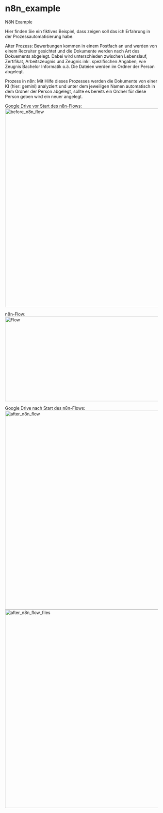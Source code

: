 # n8n_example
N8N Example

Hier finden Sie ein fiktives Beispiel, dass zeigen soll das ich Erfahrung in der Prozessautomatisierung habe.

Alter Prozess:
Bewerbungen kommen in einem Postfach an und werden von einem Recruiter gesichtet und die Dokumente werden nach Art des Dokuements abgelegt.
Dabei wird unterschieden zwischen Lebenslauf, Zertifikat, Arbeitszeugnis und Zeugnis inkl. spezifischen Angaben, wie Zeugnis Bachelor Informatik o.ä.
Die Dateien werden im Ordner der Person abgelegt.

Prozess in n8n:
Mit Hilfe dieses Prozesses werden die Dokumente von einer KI (hier: gemini) analyziert und unter dem jeweiligen Namen automatisch in dem Ordner der Person abgelegt, sollte es bereits ein Ordner für diese Person geben wird ein neuer angelegt.

Google Drive vor Start des n8n-Flows:
<img width="1280" height="655" alt="before_n8n_flow" src="https://github.com/user-attachments/assets/fa8b9e4f-c2dc-42ec-9327-48971c040868" />

n8n-Flow:
<img width="1109" height="279" alt="Flow" src="https://github.com/user-attachments/assets/ea313c35-4123-474f-be6f-bbc15f620bb6" />

Google Drive nach Start des n8n-Flows:
<img width="1280" height="655" alt="after_n8n_flow" src="https://github.com/user-attachments/assets/3baa83be-1904-4c95-90b5-9b00bcb01f4d" />
<img width="1280" height="655" alt="after_n8n_flow_files" src="https://github.com/user-attachments/assets/371a5000-0b95-442d-9bfe-3b26e4f597b9" />



